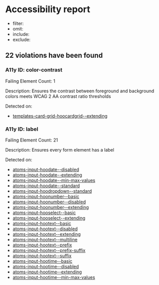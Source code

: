 # Accessibility report
- filter: 
- omit: 
- include: 
- exclude: 

## 22 violations have been found
### A11y ID: color-contrast
Failing Element Count: 1

Description: Ensures the contrast between foreground and background colors meets WCAG 2 AA contrast ratio thresholds

Detected on:
- [templates-card-grid-hoocardgrid--extending](http://localhost:6006/?path=/story/templates-card-grid-hoocardgrid--extending)

### A11y ID: label
Failing Element Count: 21

Description: Ensures every form element has a label

Detected on:
- [atoms-input-hoodate--disabled](http://localhost:6006/?path=/story/atoms-input-hoodate--disabled)
- [atoms-input-hoodate--extending](http://localhost:6006/?path=/story/atoms-input-hoodate--extending)
- [atoms-input-hoodate--min-max-values](http://localhost:6006/?path=/story/atoms-input-hoodate--min-max-values)
- [atoms-input-hoodate--standard](http://localhost:6006/?path=/story/atoms-input-hoodate--standard)
- [atoms-input-hoodropdown--standard](http://localhost:6006/?path=/story/atoms-input-hoodropdown--standard)
- [atoms-input-hoonumber--basic](http://localhost:6006/?path=/story/atoms-input-hoonumber--basic)
- [atoms-input-hoonumber--disabled](http://localhost:6006/?path=/story/atoms-input-hoonumber--disabled)
- [atoms-input-hoonumber--extending](http://localhost:6006/?path=/story/atoms-input-hoonumber--extending)
- [atoms-input-hooselect--basic](http://localhost:6006/?path=/story/atoms-input-hooselect--basic)
- [atoms-input-hooselect--extending](http://localhost:6006/?path=/story/atoms-input-hooselect--extending)
- [atoms-input-hootext--basic](http://localhost:6006/?path=/story/atoms-input-hootext--basic)
- [atoms-input-hootext--disabled](http://localhost:6006/?path=/story/atoms-input-hootext--disabled)
- [atoms-input-hootext--extending](http://localhost:6006/?path=/story/atoms-input-hootext--extending)
- [atoms-input-hootext--multiline](http://localhost:6006/?path=/story/atoms-input-hootext--multiline)
- [atoms-input-hootext--prefix](http://localhost:6006/?path=/story/atoms-input-hootext--prefix)
- [atoms-input-hootext--prefix-suffix](http://localhost:6006/?path=/story/atoms-input-hootext--prefix-suffix)
- [atoms-input-hootext--suffix](http://localhost:6006/?path=/story/atoms-input-hootext--suffix)
- [atoms-input-hootime--basic](http://localhost:6006/?path=/story/atoms-input-hootime--basic)
- [atoms-input-hootime--disabled](http://localhost:6006/?path=/story/atoms-input-hootime--disabled)
- [atoms-input-hootime--extending](http://localhost:6006/?path=/story/atoms-input-hootime--extending)
- [atoms-input-hootime--min-max-values](http://localhost:6006/?path=/story/atoms-input-hootime--min-max-values)
